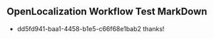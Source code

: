 ## OpenLocalization Workflow Test MarkDown
* dd5fd941-baa1-4458-b1e5-c66f68e1bab2 
thanks!<!--HONumber=Mar16_HO2-->
